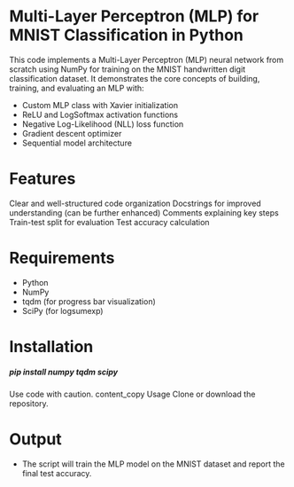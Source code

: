 
# Multi-Layer Perceptron (MLP) for MNIST Classification in Python
This code implements a Multi-Layer Perceptron (MLP) neural network from scratch using NumPy for training on the MNIST handwritten digit classification dataset. It demonstrates the core concepts of building, training, and evaluating an MLP with:

- Custom MLP class with Xavier initialization
- ReLU and LogSoftmax activation functions
- Negative Log-Likelihood (NLL) loss function
- Gradient descent optimizer
- Sequential model architecture
# Features
Clear and well-structured code organization
Docstrings for improved understanding (can be further enhanced)
Comments explaining key steps
Train-test split for evaluation
Test accuracy calculation
# Requirements
- Python
- NumPy
- tqdm (for progress bar visualization)
- SciPy (for logsumexp)
# Installation
##### pip install numpy tqdm scipy
Use code with caution.
content_copy
Usage
Clone or download the repository.
# Output
- The script will train the MLP model on the MNIST dataset and report the final test accuracy.
